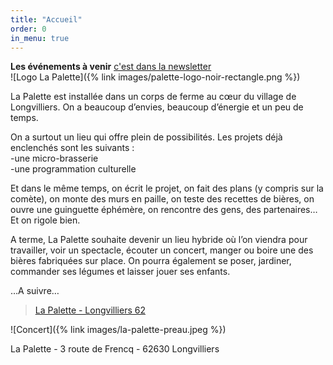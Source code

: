 ```yaml
---
title: "Accueil"
order: 0
in_menu: true
---
```

<div id="fb-root"></div>
<script async defer crossorigin="anonymous" src="https://connect.facebook.net/fr_FR/sdk.js#xfbml=1&version=v23.0"></script>

**Les événements à venir** <a href="https://mailchi.mp/lapalette.org/lagazetteno3-1971?e=202a69079a" target="_blank">c'est dans la newsletter</a>
<br>
![Logo La Palette]({% link images/palette-logo-noir-rectangle.png %})
<br>

La Palette est installée dans un corps de ferme au cœur du village de Longvilliers.
On a beaucoup d’envies, beaucoup d’énergie et un peu de temps.  

On a surtout un lieu qui offre plein de possibilités.
Les projets déjà enclenchés sont les suivants :   
-une micro-brasserie  
-une programmation culturelle  

Et dans le même temps, on écrit le projet, on fait des plans (y compris sur la comète), on monte des murs en paille, on teste des recettes de bières, on ouvre une guinguette éphémère, on rencontre des gens, des partenaires…
Et on rigole bien.

A terme, La Palette souhaite devenir un lieu hybride où l’on viendra pour travailler, voir un spectacle, écouter un concert, manger ou boire une des bières fabriquées sur place. On pourra également se poser, jardiner, commander ses légumes et laisser jouer ses enfants. 

…A suivre…

<div class="fb-page" data-href="https://www.facebook.com/profile.php?id=100090895787563" data-tabs="timeline" data-width="" data-height="" data-small-header="true" data-adapt-container-width="true" data-hide-cover="true" data-show-facepile="true"><blockquote cite="https://www.facebook.com/profile.php?id=100090895787563" class="fb-xfbml-parse-ignore"><a href="https://www.facebook.com/profile.php?id=100090895787563">La Palette - Longvilliers 62</a></blockquote></div>

![Concert]({% link images/la-palette-preau.jpeg %})



La Palette - 3 route de Frencq - 62630 Longvilliers 